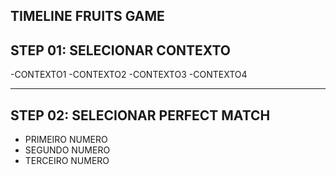 ## TIMELINE FRUITS GAME

## STEP 01: SELECIONAR CONTEXTO
-CONTEXTO1
-CONTEXTO2
-CONTEXTO3
-CONTEXTO4

------------------------------

## STEP 02: SELECIONAR PERFECT MATCH
- PRIMEIRO NUMERO
- SEGUNDO NUMERO 
- TERCEIRO NUMERO
